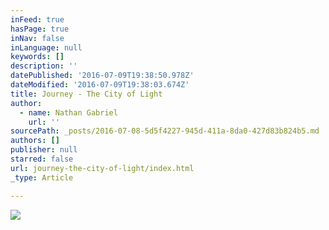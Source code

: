 ```yaml
---
inFeed: true
hasPage: true
inNav: false
inLanguage: null
keywords: []
description: ''
datePublished: '2016-07-09T19:38:50.978Z'
dateModified: '2016-07-09T19:38:03.674Z'
title: Journey - The City of Light
author:
  - name: Nathan Gabriel
    url: ''
sourcePath: _posts/2016-07-08-5d5f4227-945d-411a-8da0-427d83b824b5.md
authors: []
publisher: null
starred: false
url: journey-the-city-of-light/index.html
_type: Article

---
```

![](https://the-grid-user-content.s3-us-west-2.amazonaws.com/f4b95708-943d-4cbd-8860-ed05fd5945e4.jpg)